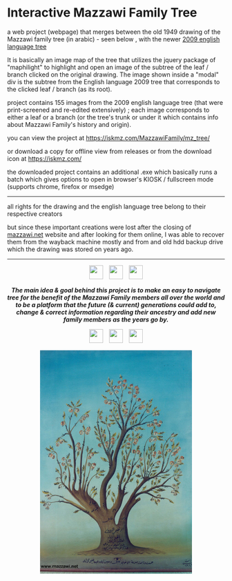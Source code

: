 # Interactive Mazzawi Family Tree


a web project (webpage) that merges between the old 1949 drawing of the Mazzawi family tree (in arabic) - seen below , with the newer [2009 english language tree](./res/mazzawi_english)

It is basically an image map of the tree that utilizes the jquery package of "maphilight" to highlight and open an image of the subtree of the leaf / branch clicked on the original drawing.  The image shown inside a "modal" div is the subtree from the English language 2009 tree that corresponds to the clicked leaf / branch (as its root).

project contains 155 images from the 2009 english language tree (that were print-screened and re-edited extensively) ; each image corresponds to either a leaf or a branch (or the tree's trunk or under it which contains info about Mazzawi Family's history and origin).


you can view the project at https://iskmz.com/MazzawiFamily/mz_tree/

or download a copy for offline view from releases or from the download icon at https://iskmz.com/

the downloaded project contains an additional .exe which basically runs a batch which gives options to open in browser's KIOSK / fullscreen mode (supports chrome, firefox or msedge)

----------

all rights for the drawing and the english language tree belong to their respective creators

but since these important creations were lost after the closing of [mazzawi.net](http://mazzawi.net/) website and after looking for them online, I was able to recover them from the wayback machine mostly and from and old hdd backup drive which the drawing was stored on years ago.

----------


<p align="center">
<img src="./res/icons8-tree-64.ico" width=32 height=32>&emsp;<img src="./res/icons8-tree-64.ico" width=32 height=32>&emsp;<img src="./res/icons8-tree-64.ico" width=32 height=32> </p>

<p align="center"><b><i>The main idea & goal behind this project is to make an easy to navigate tree for the benefit of the Mazzawi Family members all over the world and to be a platform that the future (& current) generations could add to, change & correct information regarding their ancestry and add new family members as the years go by.</b></i></p>

<p align="center">
<img src="./res/icons8-tree-64.ico" width=32 height=32>&emsp;<img src="./res/icons8-tree-64.ico" width=32 height=32>&emsp;<img src="./res/icons8-tree-64.ico" width=32 height=32>
  </p>



<p align="center"><img src="./res/mazzawi-family-tree-1949.png" width="70%" height="70%"></p>
